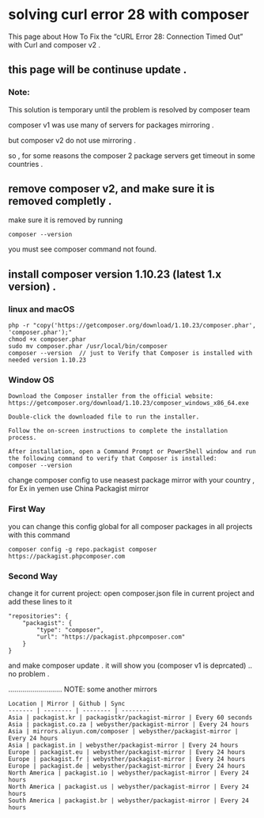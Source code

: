 # solving curl error 28 with composer
This page about How To Fix the “cURL Error 28: Connection Timed Out” with Curl and composer v2 .


## this page will be continuse update .

### Note:
This solution is temporary until the problem is resolved by composer team

composer v1 was use many of servers for packages mirroring .

but composer v2 do not use mirroring .

so , for some reasons the composer 2 package servers get timeout in some countries .

## remove composer v2, and make sure it is removed completly .
make sure it is removed by running
```
composer --version
```
you must see  composer command not found.


## install composer version 1.10.23 (latest 1.x version) .

### linux and macOS
```
php -r "copy('https://getcomposer.org/download/1.10.23/composer.phar', 'composer.phar');"
chmod +x composer.phar
sudo mv composer.phar /usr/local/bin/composer
composer --version  // just to Verify that Composer is installed with needed version 1.10.23
```

### Window OS

```
Download the Composer installer from the official website: https://getcomposer.org/download/1.10.23/composer_windows_x86_64.exe

Double-click the downloaded file to run the installer.

Follow the on-screen instructions to complete the installation process.

After installation, open a Command Prompt or PowerShell window and run the following command to verify that Composer is installed:
composer --version

```

change composer config to use neasest package mirror with your country , for Ex in yemen use China Packagist mirror

### First Way

you can change this config global for all composer packages in all projects with this command
```
composer config -g repo.packagist composer https://packagist.phpcomposer.com
```

### Second Way

change it for current project:
open composer.json file in current project and add these lines to it
```
"repositories": {
    "packagist": {
        "type": "composer",
        "url": "https://packagist.phpcomposer.com"
    }
}
```

and make composer update .
it will show you (composer v1 is deprcated) .. no problem .


...........................
NOTE:
some another mirrors

```
Location | Mirror | Github | Sync
------- | -------- | -------- | --------
Asia | packagist.kr | packagistkr/packagist-mirror | Every 60 seconds
Asia | packagist.co.za | webysther/packagist-mirror | Every 24 hours
Asia | mirrors.aliyun.com/composer | webysther/packagist-mirror | Every 24 hours
Asia | packagist.in | webysther/packagist-mirror | Every 24 hours
Europe | packagist.eu | webysther/packagist-mirror | Every 24 hours
Europe | packagist.fr | webysther/packagist-mirror | Every 24 hours
Europe | packagist.de | webysther/packagist-mirror | Every 24 hours
North America | packagist.io | webysther/packagist-mirror | Every 24 hours
North America | packagist.us | webysther/packagist-mirror | Every 24 hours
South America | packagist.br | webysther/packagist-mirror | Every 24 hours

```
